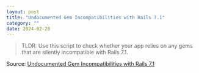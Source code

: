 ```yaml
---
layout: post
title: "Undocumented Gem Incompatibilities with Rails 7.1"
category: ""
date: 2024-02-28
---
```


>TLDR: Use this script to check whether your app relies on any gems that are silently incompatible with Rails 7.1.

Source: [Undocumented Gem Incompatibilities with Rails 7.1](https://www.infield.ai/post/undocumented-gem-incompatibilities-with-rails-7-1)
